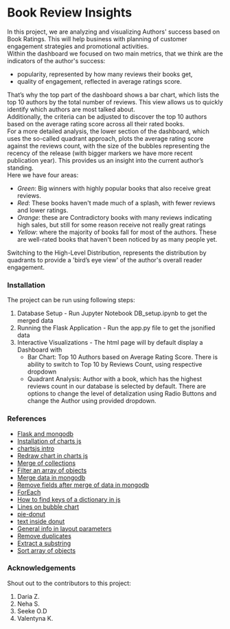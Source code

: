 # Book Review Insights
In this project, we are analyzing and visualizing Authors' success based on Book Ratings. This will help business with planning of customer engagement strategies and promotional activities. <br>
Within the dashboard we focused on two main metrics, that we think are the indicators of the author's success: 
 - popularity, represented by how many reviews their books get,
 - quality of engagement, reflected in average ratings score.
   
That’s why the top part of the dashboard shows a bar chart, which lists the top 10 authors by the total number of reviews. 
This view allows us to quickly identify which authors are most talked about. <br>
Additionally, the criteria can be adjusted to discover the top 10 authors based on the average rating score across all their rated books.<br>
For a more detailed analysis, the lower section of the dashboard, which uses the so-called quadrant approach, plots the average rating score against the reviews count, with the size of the bubbles representing the recency of the release (with bigger markers we have more recent publication year). This provides us an insight into the current author’s standing.<br>
Here we have four areas:
 - *Green*: Big winners with highly popular books that also receive great reviews.
 - *Red*: These books haven't made much of a splash, with fewer reviews and lower ratings.
 - *Orange*: these are Contradictory books with many reviews indicating high sales, but still for some reason receive not really great ratings
 - *Yellow*: where the majority of books fall for most of the authors. These are well-rated books that haven't been noticed by as many people yet.

Switching to the High-Level Distribution, represents the distribution by quadrants to provide a 'bird’s eye view' of the author's overall reader engagement.

### Installation
The project can be run using following steps:
1. Database Setup - Run Jupyter Notebook DB_setup.ipynb to get the merged data
2. Running the Flask Application - Run the app.py file to get the jsonified data
3. Interactive Visualizations - The html page will by default display a Dashboard with
    - Bar Chart: Top 10 Authors based on Average Rating Score. There is ability to switch to Top 10 by Reviews Count, using respective dropdown
    - Quadrant Analysis: Author with a book, which has the highest reviews count in our database is selected by default. There are options to change the level of detalization using Radio Buttons and change the Author using provided dropdown.


### References
 - [Flask and mongodb](https://www.digitalocean.com/community/tutorials/how-to-use-mongodb-in-a-flask-application)
 - [Installation of charts js](https://www.chartjs.org/docs/latest/getting-started/installation.html)
 - [chartsjs intro](https://www.chartjs.org/docs/latest/getting-started/usage.html)
 - [Redraw chart in charts js](https://stackoverflow.com/questions/40056555/destroy-chart-js-bar-graph-to-redraw-other-graph-in-same-canvas)
 - [Merge of collections](https://www.mongodb.com/developer/languages/python/python-quickstart-aggregation/)
 - [Filter an array of objects](https://builtin.com/software-engineering-perspectives/javascript-filter)
 - [Merge data in mongodb](https://jira.mongodb.org/browse/SERVER-30812)
 - [Remove fields after merge of data in mongodb](https://www.mongodb.com/docs/manual/reference/operator/aggregation/unset/)
 - [ForEach](https://www.w3schools.com/jsref/jsref_foreach.asp)
 - [How to find keys of a dictionary in js](https://developer.mozilla.org/en-US/docs/Web/JavaScript/Reference/Global_Objects/Object/keys)
 - [Lines on bubble chart](https://stackoverflow.com/questions/42423167/custom-vertical-line-using-plotly-js)
 - [pie-donut](https://codepen.io/Shokeen/pen/gxwKKO)
 - [text inside donut](https://stackoverflow.com/questions/28097184/adding-text-to-the-center-of-a-d3-donut-graph)
 - [General info in layout parameters](https://plotly.com/javascript/reference/layout/xaxis/)
 - [Remove duplicates](https://www.geeksforgeeks.org/how-to-remove-duplicate-elements-from-javascript-array/)
 - [Extract a substring](https://www.w3schools.com/jsref/jsref_substring.asp)
 - [Sort array of objects](https://www.javascripttutorial.net/array/javascript-sort-an-array-of-objects/)


### Acknowledgements
Shout out to the contributors to this project:
1. Daria Z.
2. Neha S.
3. Seeke O.D
4. Valentyna K.

 
